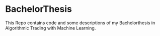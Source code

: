 # BachelorThesis
This Repo contains code and some descriptions of my Bachelorthesis in Algorithmic Trading with Machine Learning. 
